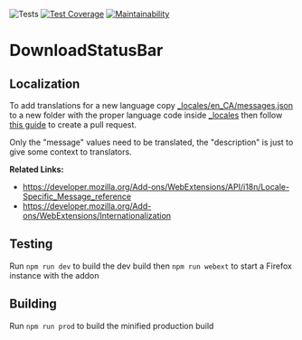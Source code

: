 ![Tests](https://github.com/jwensley2/DownloadStatusBar/workflows/Test/badge.svg?branch=master)
[![Test Coverage](https://api.codeclimate.com/v1/badges/80b0cfb4b6831e7243dc/test_coverage)](https://codeclimate.com/github/jwensley2/DownloadStatusBar/test_coverage)
[![Maintainability](https://api.codeclimate.com/v1/badges/80b0cfb4b6831e7243dc/maintainability)](https://codeclimate.com/github/jwensley2/DownloadStatusBar/maintainability)

# DownloadStatusBar

## Localization
To add translations for a new language copy [\_locales/en_CA/messages.json](_locales/en_CA/messages.json) to a new folder with the proper language code inside [\_locales](_locales) then follow [this guide](https://guides.github.com/activities/forking/) to create a pull request.

Only the "message" values need to be translated, the "description" is just to give some context to translators.

**Related Links:**
- https://developer.mozilla.org/Add-ons/WebExtensions/API/i18n/Locale-Specific_Message_reference
- https://developer.mozilla.org/Add-ons/WebExtensions/Internationalization

## Testing
Run `npm run dev` to build the dev build then `npm run webext` to start a Firefox instance with the addon

## Building
Run `npm run prod` to build the minified production build
